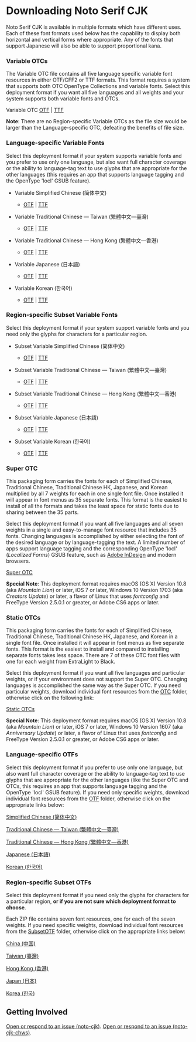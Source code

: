 # Downloading Noto Serif CJK
 
Noto Serif CJK is available in multiple formats which have different uses. Each of
these font formats used below has the capability to display both horizontal
and vertical forms where appropriate. Any of the fonts that support
Japanese will also be able to support proportional kana.
### Variable OTCs

The Variable OTC file contains all five language specific variable font resources in
either OTF/CFF2 or TTF formats. This format requires a system that supports both OTC 
OpenType Collections and variable fonts. Select this deployment format if you want all five languages and all weights and your system supports both variable fonts and OTCs.

Variable OTC [OTF](https://github.com/tjw123hh/noto-cjk-chws/raw/main/Serif/Variable/OTC/NotoSerifCJK-VF.otf.ttc) | [TTF](https://github.com/tjw123hh/noto-cjk-chws/raw/main/Serif/Variable/OTC/NotoSerifCJK-VF.ttf.ttc)

**Note**: There are no Region-specific Variable OTCs as the file size would be larger than the 
Language-specific OTC, defeating the benefits of file size. 

### Language-specific Variable Fonts

Select this deployment format if your system supports variable fonts and you prefer to use only one language, but also want full character coverage or the ability to language-tag text to use glyphs that are appropriate for the other languages (this requires an app that supports language tagging and the OpenType 'locl' GSUB feature).

- Variable Simplified Chinese (简体中文) 
  - [OTF](https://github.com/tjw123hh/noto-cjk-chws/raw/main/Serif/Variable/OTF/NotoSerifCJKsc-VF.otf) | [TTF](https://github.com/tjw123hh/noto-cjk-chws/raw/main/Serif/Variable/TTF/NotoSerifCJKsc-VF.ttf)

- Variable Traditional Chinese — Taiwan (繁體中文—臺灣)
  - [OTF](https://github.com/tjw123hh/noto-cjk-chws/raw/main/Serif/Variable/OTF/NotoSerifCJKtc-VF.otf) | [TTF](https://github.com/tjw123hh/noto-cjk-chws/raw/main/Serif/Variable/TTF/NotoSerifCJKtc-VF.ttf)

- Variable Traditional Chinese — Hong Kong (繁體中文—香港)
  - [OTF](https://github.com/tjw123hh/noto-cjk-chws/raw/main/Serif/Variable/OTF/NotoSerifCJKhk-VF.otf) | [TTF](https://github.com/tjw123hh/noto-cjk-chws/raw/main/Serif/Variable/TTF/NotoSerifCJKhk-VF.ttf)

- Variable Japanese (日本語)
  - [OTF](https://github.com/tjw123hh/noto-cjk-chws/raw/main/Serif/Variable/OTF/NotoSerifCJKjp-VF.otf) | [TTF](https://github.com/tjw123hh/noto-cjk-chws/raw/main/Serif/Variable/TTF/NotoSerifCJKjp-VF.ttf)

- Variable Korean (한국어)
  - [OTF](https://github.com/tjw123hh/noto-cjk-chws/raw/main/Serif/Variable/OTF/NotoSerifCJKkr-VF.otf) | [TTF](https://github.com/tjw123hh/noto-cjk-chws/raw/main/Serif/Variable/TTF/NotoSerifCJKkr-VF.ttf)

### Region-specific Subset Variable Fonts

Select this deployment format if your system support variable fonts and you need only the glyphs for characters for a particular region.

- Subset Variable Simplified Chinese (简体中文) 
  - [OTF](https://github.com/tjw123hh/noto-cjk-chws/raw/main/Serif/Variable/OTF/Subset/NotoSerifSC-VF.otf) | [TTF](https://github.com/tjw123hh/noto-cjk-chws/raw/main/Serif/Variable/TTF/Subset/NotoSerifSC-VF.ttf)

- Subset Variable Traditional Chinese — Taiwan (繁體中文—臺灣) 
  - [OTF](https://github.com/tjw123hh/noto-cjk-chws/raw/main/Serif/Variable/OTF/Subset/NotoSerifTC-VF.otf) | [TTF](https://github.com/tjw123hh/noto-cjk-chws/raw/main/Serif/Variable/TTF/Subset/NotoSerifTC-VF.ttf)

- Subset Variable Traditional Chinese — Hong Kong (繁體中文—香港) 
  - [OTF](https://github.com/tjw123hh/noto-cjk-chws/raw/main/Serif/Variable/OTF/Subset/NotoSerifHK-VF.otf) | [TTF](https://github.com/tjw123hh/noto-cjk-chws/raw/main/Serif/Variable/TTF/Subset/NotoSerifHK-VF.ttf)

- Subset Variable Japanese (日本語) 
  - [OTF](https://github.com/tjw123hh/noto-cjk-chws/raw/main/Serif/Variable/OTF/Subset/NotoSerifJP-VF.otf) | [TTF](https://github.com/tjw123hh/noto-cjk-chws/raw/main/Serif/Variable/TTF/Subset/NotoSerifJP-VF.ttf)

- Subset Variable Korean (한국어) 
  - [OTF](https://github.com/tjw123hh/noto-cjk-chws/raw/main/Serif/Variable/OTF/Subset/NotoSerifKR-VF.otf) | [TTF](https://github.com/tjw123hh/noto-cjk-chws/raw/main/Serif/Variable/TTF/Subset/NotoSerifKR-VF.ttf)



### Super OTC

This packaging form carries the fonts for each of Simplified Chinese,
Traditional Chinese, Traditional Chinese HK, Japanese, and Korean multiplied
by all 7 weights for each in one single font file. Once installed it
will appear in font menus as 35 separate fonts. This format is the easiest to
install of all the formats and takes the least space for static fonts due to 
sharing between the 35 parts.

Select this deployment format if you want all five languages and all seven weights in a single and easy-to-manage font resource that includes 35 fonts. Changing languages is accomplished by either selecting the font of the desired language or by language-tagging the text. A limited number of apps support language tagging and the corresponding OpenType 'locl' (*Localized Forms*) GSUB feature, such as [Adobe InDesign](https://www.adobe.com/products/indesign.html) and modern browsers.

[Super OTC](https://github.com/tjw123hh/noto-cjk-chws/releases/download/Serif2.002/01_NotoSerifCJK.ttc.zip)

**Special Note**: This deployment format requires macOS (OS X) Version 10.8 (aka *Mountain Lion*) or later, iOS 7 or later, Windows 10 Version 1703 (aka *Creators Update*) or later, a flavor of Linux that uses *fontconfig* and FreeType Version 2.5.0.1 or greater, or Adobe CS6 apps or later.

### Static OTCs
This packaging form carries the fonts for each of Simplified Chinese, 
Traditional Chinese, Traditional Chinese HK, Japanese, and Korean in a single font file. Once
installed it will appear in font menus as five separate fonts. 
This format is the easiest to install and compared to installing separate fonts
takes less space. There are 7 of these OTC font files with one for each weight
from ExtraLight to Black.

Select this deployment format if you want all five languages and particular weights, or if your environment does not support the Super OTC. Changing languages is accomplished the same way as the Super OTC. If you need particular weights, download individual font resources from the [OTC](https://github.com/tjw123hh/noto-cjk-chws/raw/main/Serif/OTC) folder, otherwise click on the following link:

[Static OTCs](https://github.com/tjw123hh/noto-cjk-chws/releases/download/Serif2.002/04_NotoSerifCJKOTC.zip)

**Special Note**: This deployment format requires macOS (OS X) Version 10.8 (aka *Mountain Lion*) or later, iOS 7 or later, Windows 10 Version 1607 (aka *Anniversary Update*) or later, a flavor of Linux that uses *fontconfig* and FreeType Version 2.5.0.1 or greater, or Adobe CS6 apps or later.

### Language-specific OTFs

Select this deployment format if you prefer to use only one language, but also want full character coverage or the ability to language-tag text to use glyphs that are appropriate for the other languages (like the Super OTC and OTCs, this requires an app that supports language tagging and the OpenType 'locl' GSUB feature). If you need only specific weights, download individual font resources from the [OTF](https://github.com/tjw123hh/noto-cjk-chws/raw/main/Serif/OTF) folder, otherwise click on the appropriate links below:

[Simplified Chinese (简体中文)](https://github.com/tjw123hh/noto-cjk-chws/releases/download/Serif2.002/09_NotoSerifCJKsc.zip)

[Traditional Chinese — Taiwan (繁體中文—臺灣)](https://github.com/tjw123hh/noto-cjk-chws/releases/download/Serif2.002/10_NotoSerifCJKtc.zip)

[Traditional Chinese — Hong Kong (繁體中文—香港)](https://github.com/tjw123hh/noto-cjk-chws/releases/download/Serif2.002/11_NotoSerifCJKhk.zip)

[Japanese (日本語)](https://github.com/tjw123hh/noto-cjk-chws/releases/download/Serif2.002/07_NotoSerifCJKjp.zip)

[Korean (한국어)](https://github.com/tjw123hh/noto-cjk-chws/releases/download/Serif2.002/08_NotoSerifCJKkr.zip)

### Region-specific Subset OTFs

Select this deployment format if you need only the glyphs for characters for a particular region, **or if you are not sure which deployment format to choose**.

Each ZIP file contains seven font resources, one for each of the seven weights. If you need specific weights, download individual font resources from the [SubsetOTF](https://github.com/tjw123hh/noto-cjk-chws/raw/main/Serif/SubsetOTF) folder, otherwise click on the appropriate links below:

[China (中国)](https://github.com/tjw123hh/noto-cjk-chws/releases/download/Serif2.002/14_NotoSerifSC.zip)

[Taiwan (臺灣)](https://github.com/tjw123hh/noto-cjk-chws/releases/download/Serif2.002/15_NotoSerifTC.zip)

[Hong Kong (香港)](https://github.com/tjw123hh/noto-cjk-chws/releases/download/Serif2.002/16_NotoSerifHK.zip)

[Japan (日本)](https://github.com/tjw123hh/noto-cjk-chws/releases/download/Serif2.002/12_NotoSerifJP.zip)

[Korea (한국)](https://github.com/tjw123hh/noto-cjk-chws/releases/download/Serif2.002/13_NotoSerifKR.zip)

## Getting Involved

[Open or respond to an issue (noto-cjk)](https://github.com/tjw123hh/noto-cjk-chws/issues/).
[Open or respond to an issue (noto-cjk-chws)](https://github.com/googlefonts/noto-cjk/issues/).
